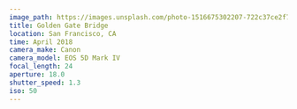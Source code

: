 ```yaml
---
image_path: https://images.unsplash.com/photo-1516675302207-722c37ce2f71?ixlib=rb-0.3.5&ixid=eyJhcHBfaWQiOjEyMDd9&s=b97c15fda86f74ccf4f9c3cb1b9c67d5&auto=format&fit=crop&w=1300&q=80
title: Golden Gate Bridge
location: San Francisco, CA
time: April 2018
camera_make: Canon
camera_model: EOS 5D Mark IV
focal_length: 24
aperture: 18.0
shutter_speed: 1.3
iso: 50
---
```

